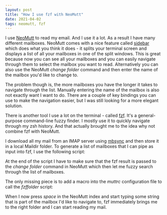 ```yaml
---
layout: post
title: "How I use fzf with NeoMutt"
date: 2021-04-02
tags: neomutt, fzf
---
```


I use [NeoMutt](https://neomutt.org/) to read my email. And I use it a lot.
As a result I have many different mailboxes. NeoMutt comes with a nice feature
called [sidebar](https://neomutt.org/feature/sidebar) which does what you
think it does - it splits your terminal screen and displays a list of all your
mailboxes in one of the split windows. This is great because now you can see
all your mailboxes and you can easily navigate through them to select the
mailbox you want to read. Alternatively you can also use the NeoMutt *change
folder* command and then enter the name of the mailbox you'd like to change
to.

The problem though is, the more mailboxes you have the longer it takes to
navigate through the list. Manually entering the name of the mailbox is also
not exactly want I want to do. There are a couple of key bindings you can use
to make the navigation easier, but I was still looking for a more elegant
solution.

<script src="https://gist.github.com/tscherf/d46b822c60c60c40a2544233802dcac5.js?file=neomutt_sidebar_bindings.md"></script>

There is another tool I use a lot on the terminal - called
[fzf](https://github.com/junegunn/fzf). It's a general-purpose command-line
fuzzy finder. I mostly use it to quickly navigate through my zsh history. And
that actually brought me to the idea why not combine fzf with NeoMutt.

I download all my mail from an IMAP server using
[mbsync](https://isync.sourceforge.io/mbsync.html) and then store it in a
local Maildir folder. To generate a list of mailboxes that I can pipe as input
into fzf, I use the following script:

<script src="https://gist.github.com/tscherf/d46b822c60c60c40a2544233802dcac5.js?file=mutt_fzffolder.md"></script>

At the end of the script I have to make sure that the fzf result is passed to
the *change folder* command in NeoMutt which then let me fuzzy search through
the list of mailboxes.

The only missing piece is to add a macro into the *muttrc* configuration file
to call the *fzffolder* script:

<script src="https://gist.github.com/tscherf/d46b822c60c60c40a2544233802dcac5.js?file=muttrc_macro_fzf.md"></script>

When I now press *space* in the NeoMutt index and start typing some string
that is part of the mailbox I'd like to navigate to, fzf immediately brings me
to the right folder and I can start reading my mail.




